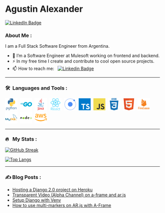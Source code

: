# Agustin Alexander

<div>
<a href="https://www.linkedin.com/in/agustin-alexander"><img src="https://img.shields.io/badge/LinkedIn-blue?style=for-the-badge&logo=linkedin&logoColor=white" alt="LinkedIn Badge"></a>
</div>

### About Me :

I am a Full Stack Software Engineer from Argentina.

- 🔭 I’m a Software Engineer at Mulesoft working on frontend and backend.
- ⚡ In my free time I create and contribute to cool open source projects.
- 📫 How to reach me: &nbsp; [![Linkedin Badge](https://img.shields.io/badge/-agustin.alexander-blue?style=flat&logo=Linkedin&logoColor=white)](https://www.linkedin.com/in/agustin-alexander)

---

### 🛠 &nbsp;Languages and Tools :

<p>
<img src="https://github.com/devicons/devicon/blob/master/icons/python/python-original-wordmark.svg" title="Python" alt="Python" width="40" height="40"/>&nbsp;
<img src="https://github.com/devicons/devicon/blob/master/icons/go/go-original-wordmark.svg" title="Golang" alt="Golang" width="40" height="40"/>&nbsp;
<img src="https://github.com/devicons/devicon/blob/master/icons/java/java-original-wordmark.svg" title="Java" alt="Java" width="40" height="40"/>&nbsp;
<img src="https://github.com/devicons/devicon/blob/master/icons/react/react-original-wordmark.svg" title="React" alt="React" width="40" height="40"/>&nbsp;
<img src="https://github.com/devicons/devicon/blob/master/icons/ionic/ionic-original.svg" title="Ionic" alt="Ionic" width="40" height="40"/>&nbsp;
<img src="https://github.com/devicons/devicon/blob/master/icons/typescript/typescript-original.svg" title="TypeScript" alt="TypeScript" width="40" height="40"/>&nbsp;
<img src="https://github.com/devicons/devicon/blob/master/icons/javascript/javascript-original.svg" title="JavaScript" alt="JavaScript" width="40" height="40"/>&nbsp;
<img src="https://github.com/devicons/devicon/blob/master/icons/css3/css3-plain-wordmark.svg"  title="CSS3" alt="CSS" width="40" height="40"/>&nbsp;
<img src="https://github.com/devicons/devicon/blob/master/icons/html5/html5-original.svg" title="HTML5" alt="HTML" width="40" height="40"/>&nbsp;
<img src="https://github.com/devicons/devicon/blob/master/icons/firebase/firebase-plain-wordmark.svg" title="Firebase" alt="Firebase" width="40" height="40"/>&nbsp;
<img src="https://github.com/devicons/devicon/blob/master/icons/mysql/mysql-original-wordmark.svg" title="MySQL"  alt="MySQL" width="40" height="40"/>&nbsp;
<img src="https://github.com/devicons/devicon/blob/master/icons/nodejs/nodejs-original-wordmark.svg" title="NodeJS" alt="NodeJS" width="40" height="40"/>&nbsp;
<img src="https://github.com/devicons/devicon/blob/master/icons/amazonwebservices/amazonwebservices-plain-wordmark.svg" title="AWS" alt="AWS" width="40" height="40"/>&nbsp;
</p>

---

### 🔥 &nbsp; My Stats :
[![GitHub Streak](http://github-readme-streak-stats.herokuapp.com?user=agusalex&theme=dark&background=000000)](https://git.io/streak-stats)

[![Top Langs](https://github-readme-stats.vercel.app/api/top-langs/?username=agusalex&layout=compact&theme=vision-friendly-dark)](https://github.com/anuraghazra/github-readme-stats)

---

### ✍️ Blog Posts : 
- [Hosting a Django 2.0 project on Heroku](https://atinkerholic.wordpress.com/2019/02/01/hosting-a-django-2-0-project-on-heroku/)
- [Transparent Video (Alpha Channel) on a-frame and ar.js](https://medium.com/@agusalexander8/transparent-video-alpha-channel-on-a-frame-and-ar-js-96a8705465ff)
- [Setup Django with Venv](https://atinkerholic.wordpress.com/2019/02/01/setup-django-with-venv/)
- [How to use multi-markers on AR.js with A-Frame](https://atinkerholic.wordpress.com/2018/10/12/how-to-use-multi-markers-on-ar-js-with-a-frame/)
<!-- BLOG-POST-LIST:START -->
<!-- BLOG-POST-LIST:END -->
